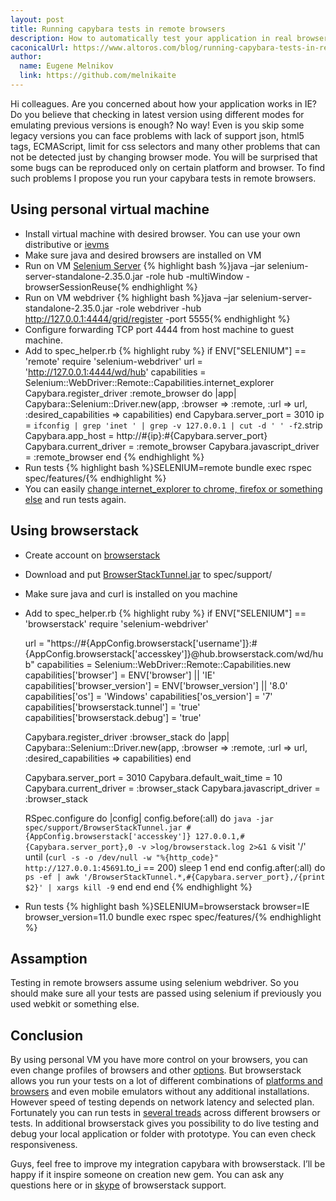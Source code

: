 ```yaml
---
layout: post
title: Running capybara tests in remote browsers
description: How to automatically test your application in real browsers
caconicalUrl: https://www.altoros.com/blog/running-capybara-tests-in-remote-browsers/
author:
  name: Eugene Melnikov
  link: https://github.com/melnikaite
---
```


Hi colleagues.
Are you concerned about how your application works in IE?
Do you believe that checking in latest version using different modes for emulating previous versions is enough?
No way! Even is you skip some legacy versions you can face problems with lack of support json, html5 tags, ECMAScript, limit for css selectors and many other problems that can not be detected just by changing browser mode.
You will be surprised that some bugs can be reproduced only on certain platform and browser.
To find such problems I propose you run your capybara tests in remote browsers.

<!-- full start -->

## Using personal virtual machine

- Install virtual machine with desired browser. You can use your own distributive or [ievms](https://github.com/xdissent/ievms)
- Make sure java and desired browsers are installed on VM
- Run on VM [Selenium Server](http://docs.seleniumhq.org/download/)
{% highlight bash %}java –jar selenium-server-standalone-2.35.0.jar -role hub -multiWindow -browserSessionReuse{% endhighlight %}
- Run on VM webdriver
{% highlight bash %}java –jar selenium-server-standalone-2.35.0.jar -role webdriver -hub http://127.0.0.1:4444/grid/register -port 5555{% endhighlight %}
- Configure forwarding TCP port 4444 from host machine to guest machine.
- Add to spec_helper.rb
{% highlight ruby %}
if ENV["SELENIUM"] == 'remote'
   require 'selenium-webdriver'
    url = 'http://127.0.0.1:4444/wd/hub'
   capabilities = Selenium::WebDriver::Remote::Capabilities.internet_explorer
    Capybara.register_driver :remote_browser do |app|
     Capybara::Selenium::Driver.new(app,
                                    :browser => :remote, :url => url,
                                    :desired_capabilities => capabilities)
   end
    Capybara.server_port = 3010
   ip = `ifconfig | grep 'inet ' | grep -v 127.0.0.1 | cut -d ' ' -f2`.strip
   Capybara.app_host = http://#{ip}:#{Capybara.server_port}
   Capybara.current_driver = :remote_browser
   Capybara.javascript_driver = :remote_browser
 end
{% endhighlight %}
- Run tests
{% highlight bash %}SELENIUM=remote bundle exec rspec spec/features/{% endhighlight %}
- You can easily [change internet_explorer to chrome, firefox or something else](http://selenium.googlecode.com/svn/trunk/docs/api/rb/Selenium/WebDriver/Remote/Capabilities.html) and run tests again.

## Using browserstack

- Create account on [browserstack](http://www.browserstack.com)
- Download and put [BrowserStackTunnel.jar](http://www.browserstack.com/BrowserStackTunnel.jar) to spec/support/
- Make sure java and curl is installed on you machine
- Add to spec_helper.rb
{% highlight ruby %}
  if ENV["SELENIUM"] == 'browserstack'
    require 'selenium-webdriver'

    url = "https://#{AppConfig.browserstack['username']}:#{AppConfig.browserstack['accesskey']}@hub.browserstack.com/wd/hub"
    capabilities = Selenium::WebDriver::Remote::Capabilities.new
    capabilities['browser'] = ENV['browser'] || 'IE'
    capabilities['browser_version'] = ENV['browser_version'] || '8.0'
    capabilities['os'] = 'Windows'
    capabilities['os_version'] = '7'
    capabilities['browserstack.tunnel'] = 'true'
    capabilities['browserstack.debug'] = 'true'

    Capybara.register_driver :browser_stack do |app|
      Capybara::Selenium::Driver.new(app,
                                     :browser => :remote, :url => url,
                                     :desired_capabilities => capabilities)
    end

    Capybara.server_port = 3010
    Capybara.default_wait_time = 10
    Capybara.current_driver = :browser_stack
    Capybara.javascript_driver = :browser_stack

    RSpec.configure do |config|
      config.before(:all) do
        `java -jar spec/support/BrowserStackTunnel.jar #{AppConfig.browserstack['accesskey']} 127.0.0.1,#{Capybara.server_port},0 -v >log/browserstack.log 2>&1 &`
        visit '/'
        until (`curl -s -o /dev/null -w "%{http_code}" http://127.0.0.1:45691`.to_i == 200)
          sleep 1
        end
      end
      config.after(:all) do
        `ps -ef | awk '/BrowserStackTunnel.*,#{Capybara.server_port},/{print $2}' | xargs kill -9`
      end
    end
  end
{% endhighlight %}
- Run tests
{% highlight bash %}SELENIUM=browserstack browser=IE browser_version=11.0 bundle exec rspec spec/features/{% endhighlight %}

## Assamption

Testing in remote browsers assume using selenium webdriver. So you should make sure all your tests are passed using selenium if previously you used webkit or something else.

## Conclusion

By using personal VM you have more control on your browsers, you can even change profiles of browsers and other [options](http://code.google.com/p/selenium/w/list).
But browserstack allows you run your tests on a lot of different combinations of [platforms and browsers](http://www.browserstack.com/list-of-browsers-and-platforms/automate) and even mobile emulators without any additional installations.
However speed of testing depends on network latency and selected plan.
Fortunately you can run tests in [several treads](http://www.browserstack.com/automate/ruby#parallel-tests) across different browsers or tests.
In additional browserstack gives you possibility to do live testing and debug your local application or folder with prototype.
You can even check responsiveness.

Guys, feel free to improve my integration capybara with browserstack.
I’ll be happy if it inspire someone on creation new gem.
You can ask any questions here or in [skype](skype:BrowserStack?chat) of browserstack support.

<!-- full end -->
